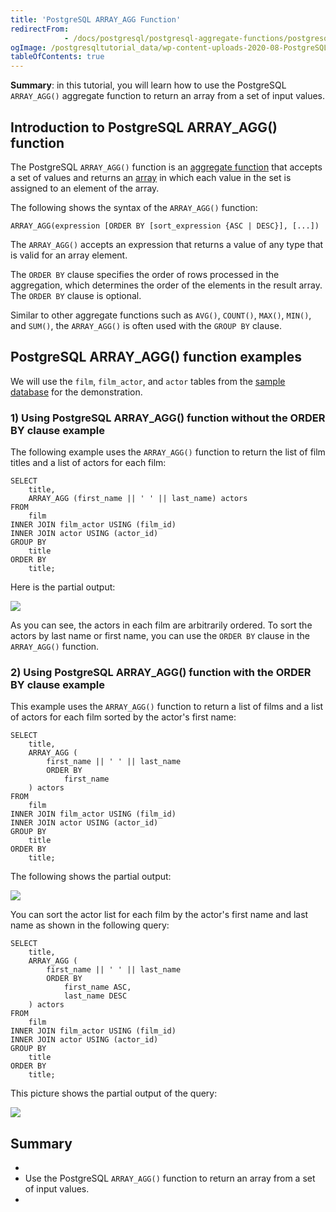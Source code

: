 ```yaml
---
title: 'PostgreSQL ARRAY_AGG Function'
redirectFrom: 
            - /docs/postgresql/postgresql-aggregate-functions/postgresql-array_agg/
ogImage: /postgresqltutorial_data/wp-content-uploads-2020-08-PostgreSQL-ARRAY_AGG-example.png
tableOfContents: true
---
```



**Summary**: in this tutorial, you will learn how to use the PostgreSQL `ARRAY_AGG()` aggregate function to return an array from a set of input values.





## Introduction to PostgreSQL ARRAY_AGG() function





The PostgreSQL `ARRAY_AGG()` function is an [aggregate function](https://www.postgresqltutorial.com/postgresql-aggregate-functions/) that accepts a set of values and returns an [array](/docs/postgresql/postgresql-array) in which each value in the set is assigned to an element of the array.





The following shows the syntax of the `ARRAY_AGG()` function:





```
ARRAY_AGG(expression [ORDER BY [sort_expression {ASC | DESC}], [...])
```





The `ARRAY_AGG()` accepts an expression that returns a value of any type that is valid for an array element.





The `ORDER BY` clause specifies the order of rows processed in the aggregation, which determines the order of the elements in the result array. The `ORDER BY` clause is optional.





Similar to other aggregate functions such as `AVG()`, `COUNT()`, `MAX()`, `MIN()`, and `SUM()`, the `ARRAY_AGG()` is often used with the `GROUP BY` clause.





## PostgreSQL ARRAY_AGG() function examples





We will use the `film`, `film_actor`, and `actor` tables from the [sample database](https://www.postgresqltutorial.com/postgresql-getting-started/postgresql-sample-database/) for the demonstration.





### 1) Using PostgreSQL ARRAY_AGG() function without the ORDER BY clause example





The following example uses the `ARRAY_AGG()` function to return the list of film titles and a list of actors for each film:





```
SELECT
    title,
    ARRAY_AGG (first_name || ' ' || last_name) actors
FROM
    film
INNER JOIN film_actor USING (film_id)
INNER JOIN actor USING (actor_id)
GROUP BY
    title
ORDER BY
    title;
```





Here is the partial output:





![](/postgresqltutorial_data/wp-content-uploads-2020-08-PostgreSQL-ARRAY_AGG-example.png)





As you can see, the actors in each film are arbitrarily ordered. To sort the actors by last name or first name, you can use the `ORDER BY` clause in the `ARRAY_AGG()` function.





### 2) Using PostgreSQL ARRAY_AGG() function with the ORDER BY clause example





This example uses the `ARRAY_AGG()` function to return a list of films and a list of actors for each film sorted by the actor's first name:





```
SELECT
    title,
    ARRAY_AGG (
        first_name || ' ' || last_name
        ORDER BY
            first_name
    ) actors
FROM
    film
INNER JOIN film_actor USING (film_id)
INNER JOIN actor USING (actor_id)
GROUP BY
    title
ORDER BY
    title;
```





The following shows the partial output:





![](/postgresqltutorial_data/wp-content-uploads-2020-08-PostgreSQL-ARRAY_AGG-with-ORDER-BY-clause.png)





You can sort the actor list for each film by the actor's first name and last name as shown in the following query:





```
SELECT
    title,
    ARRAY_AGG (
        first_name || ' ' || last_name
        ORDER BY
            first_name ASC,
            last_name DESC
    ) actors
FROM
    film
INNER JOIN film_actor USING (film_id)
INNER JOIN actor USING (actor_id)
GROUP BY
    title
ORDER BY
    title;
```





This picture shows the partial output of the query:





![](/postgresqltutorial_data/wp-content-uploads-2020-08-PostgreSQL-ARRAY_AGG-with-ORDER-BY-clause-example-2.png)





## Summary





- 
- Use the PostgreSQL `ARRAY_AGG()` function to return an array from a set of input values.
- 


